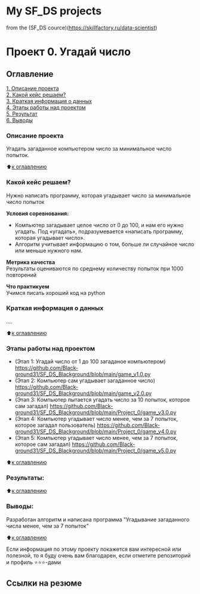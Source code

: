 # My SF_DS projects

from the (SF_DS cource)(https://skillfactory.ru/data-scientist)

# Проект 0. Угадай число

## Оглавление  
[1. Описание проекта](.README.md#Описание-проекта)  
[2. Какой кейс решаем?](.README.md#Какой-кейс-решаем)  
[3. Краткая информация о данных](.README.md#Краткая-информация-о-данных)  
[4. Этапы работы над проектом](.README.md#Этапы-работы-над-проектом)  
[5. Результат](.README.md#Результат)    
[6. Выводы](.README.md#Выводы) 

### Описание проекта    
Угадать загаданное компьютером число за минимальное число попыток.

:arrow_up:[к оглавлению](_)


### Какой кейс решаем?    
Нужно написать программу, которая угадывает число за минимальное число попыток

**Условия соревнования:**  
- Компьютер загадывает целое число от 0 до 100, и нам его нужно угадать. Под «угадать», подразумевается «написать программу, которая угадывает число».
- Алгоритм учитывает информацию о том, больше ли случайное число или меньше нужного нам.

**Метрика качества**     
Результаты оцениваются по среднему количеству попыток при 1000 повторений

**Что практикуем**     
Учимся писать хороший код на python


### Краткая информация о данных
....
  
:arrow_up:[к оглавлению](.README.md#Оглавление)


### Этапы работы над проектом  
* (Этап 1: Угадай число от 1 до 100 загаданое компьютером) https://github.com/Black-ground31/SF_DS_Blackground/blob/main/game_v1.0.py
* (Этап 2: Компьютер сам угадывает загаданное число) https://github.com/Black-ground31/SF_DS_Blackground/blob/main/game_v2.0.py
* (Этап 3: Компьютер пытается угадать число за 10 попыток, которое сам загадал) https://github.com/Black-ground31/SF_DS_Blackground/blob/main/Project_0/game_v3.0.py
* (Этап 4: Компьютер угадывает число менее, чем за 7 попыток, которое загадал пользователь) https://github.com/Black-ground31/SF_DS_Blackground/blob/main/Project_0/game_v4.0.py
* (Этап 5: Компьютер угадывает число менее, чем за 7 попыток, которое сам загадал) https://github.com/Black-ground31/SF_DS_Blackground/blob/main/Project_0/game_v5.0.py

:arrow_up:[к оглавлению](.README.md#Оглавление)


### Результаты:  


:arrow_up:[к оглавлению](.README.md#Оглавление)


### Выводы:

Разработан алгоритм и написана программа "Угадывание загаданного числа менее, чем за 7 попыток"

:arrow_up:[к оглавлению](.README.md#Оглавление)


Если информация по этому проекту покажется вам интересной или полезной, то я буду очень вам благодарен, если отметите репозиторий и профиль ⭐️⭐️⭐️-дами


## Ссылки на резюме